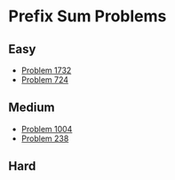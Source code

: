 # Prefix Sum Problems

## Easy
- [Problem 1732](../problems/1732_find_the_highest_altitude/README.md)
- [Problem 724](../problems/724_find_pivot_index/README.md)

## Medium
- [Problem 1004](../problems/1004_max_consecutive_ones_iii/README.md)
- [Problem 238](../problems/238_product_of_array_except_self/README.md)

## Hard

